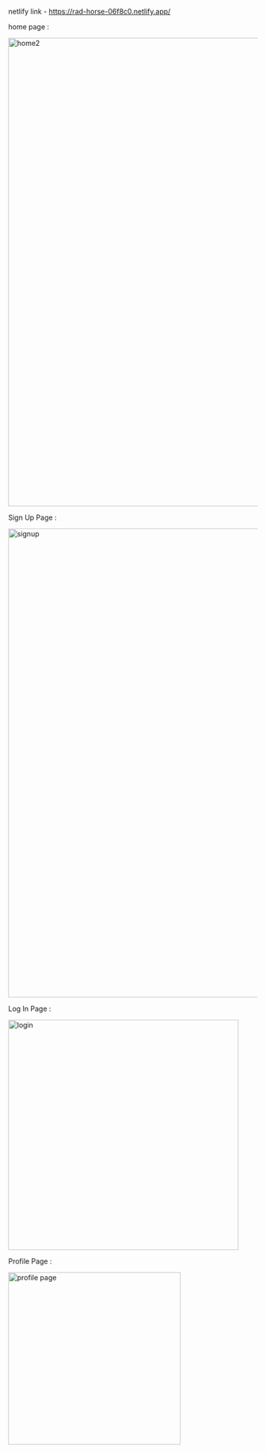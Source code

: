 netlify link - https://rad-horse-06f8c0.netlify.app/

home page : 

<img width="946" alt="home2" src="https://github.com/KAUSH101/authorization/assets/112813538/c9ffb1fc-a291-4842-b607-7390045c92c9">

Sign Up Page :

<img width="947" alt="signup" src="https://github.com/KAUSH101/authorization/assets/112813538/7cc9a381-522d-454d-8126-c44199cc6aa0">

Log In Page :

<img width="465" alt="login" src="https://github.com/KAUSH101/authorization/assets/112813538/6b993c94-4b12-4d6b-9fe9-d51a79b53791">

Profile Page :

<img width="348" alt="profile page" src="https://github.com/KAUSH101/authorization/assets/112813538/73d43a80-52a0-46c9-b26a-9929b780a1b2">

